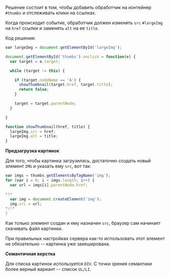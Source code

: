 Решение состоит в том, чтобы добавить обработчик на контейнер `#thumbs` и отслеживать клики на ссылках. 

Когда происходит событие, обработчик должен изменять `src` `#largeImg` на `href` ссылки и заменять `alt` на ее `title`.

Код решения:

```js
var largeImg = document.getElementById('largeImg');

document.getElementById('thumbs').onclick = function(e) {
  var target = e.target;

  while (target != this) {

    if (target.nodeName == 'A') {
      showThumbnail(target.href, target.title);
      return false;
    }

    target = target.parentNode;
  }

}

function showThumbnail(href, title) {
  largeImg.src = href;
  largeImg.alt = title;
}
```

**Предзагрузка картинок**

Для того, чтобы картинка загрузилась, достаточно создать новый элемент `IMG` и указать ему `src`, вот так:

```js
var imgs = thumbs.getElementsByTagName('img');
for (var i = 0; i < imgs.length; i++) {
  var url = imgs[i].parentNode.href;

*!*
  var img = document.createElement('img');
  img.src = url;
*/!*
}
```

Как только элемент создан и ему назначен `src`, браузер сам начинает скачивать файл картинки.  

При правильных настройках сервера как-то использовать этот элемент не обязательно -- картинка уже закеширована. 


**Семантичная верстка**

Для списка картинок используется `DIV`. С точки зрения семантики более верный вариант -- список `UL/LI`.

